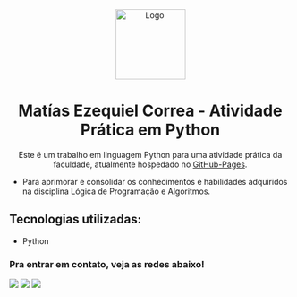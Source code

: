 <div align="center">
  <img alt="Logo" src="https://i.ibb.co/rkVdXVB/Text-x-python-svg.png" width="125" />
</div>
<h1 align="center">
  Matías Ezequiel Correa - Atividade Prática em Python
</h1>
<p align="center">
  Este é um trabalho em linguagem Python para uma atividade prática da faculdade, atualmente hospedado no <a href="https://github.com/matias-ezequiel-correa">GitHub-Pages</a>.
</p>

* Para aprimorar e consolidar os conhecimentos e habilidades adquiridos na disciplina Lógica de Programação e Algoritmos.

## Tecnologias utilizadas:
 * Python

 ### Pra entrar em contato, veja as redes abaixo!
 
<div> 
  <a href="https://instagram.com/maticorrea10" target="_blank"><img src="https://img.shields.io/badge/-Instagram-%23E4405F?style=for-the-badge&logo=instagram&logoColor=white" target="_blank"></a>
  <a href = "https://matiasecorrea19@gmail.com"><img src="https://img.shields.io/badge/-Gmail-%23333?style=for-the-badge&logo=gmail&logoColor=white" target="_blank"></a>
  <a href="https://www.linkedin.com/in/matías-ezequiel-correa" target="_blank"><img src="https://img.shields.io/badge/-LinkedIn-%230077B5?style=for-the-badge&logo=linkedin&logoColor=white" target="_blank"></a> 
</div>

